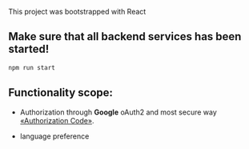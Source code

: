 This project was bootstrapped with React

## Make sure that all backend services has been started!

```bash
npm run start
```

## Functionality scope:

- Authorization through **Google** oAuth2 and most secure way [«Authorization Code»](https://blog.oauth.io/introduction-oauth2-flow-diagrams/).

- language preference

